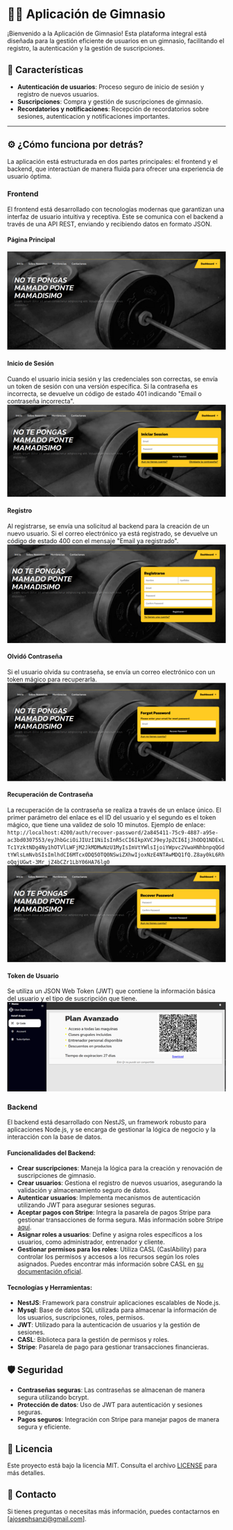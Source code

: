 # 🏋️‍♂️ Aplicación de Gimnasio

¡Bienvenido a la Aplicación de Gimnasio! Esta plataforma integral está diseñada para la gestión eficiente de usuarios en un gimnasio, facilitando el registro, la autenticación y la gestión de suscripciones.

## 🚀 Características

- **Autenticación de usuarios**: Proceso seguro de inicio de sesión y registro de nuevos usuarios.
- **Suscripciones**: Compra y gestión de suscripciones de gimnasio.
- **Recordatorios y notificaciones**: Recepción de recordatorios sobre sesiones, autenticacion y notificaciones importantes.

---

## ⚙️ ¿Cómo funciona por detrás?

La aplicación está estructurada en dos partes principales: el frontend y el backend, que interactúan de manera fluida para ofrecer una experiencia de usuario óptima.
### Frontend

El frontend está desarrollado con tecnologías modernas que garantizan una interfaz de usuario intuitiva y receptiva. Este se comunica con el backend a través de una API REST, enviando y recibiendo datos en formato JSON.

#### Página Principal
![Página Principal](/src/assets/GymApp/PrincipalPage.png)

#### Inicio de Sesión
Cuando el usuario inicia sesión y las credenciales son correctas, se envía un token de sesión con una versión específica. Si la contraseña es incorrecta, se devuelve un código de estado 401 indicando "Email o contraseña incorrecta".
![Inicio de Sesión](/src/assets/GymApp/AuthLogin.png)

#### Registro
Al registrarse, se envía una solicitud al backend para la creación de un nuevo usuario. Si el correo electrónico ya está registrado, se devuelve un código de estado 400 con el mensaje "Email ya registrado".
![Registro](/src/assets/GymApp/AuthRegister.png)

#### Olvidó Contraseña
Si el usuario olvida su contraseña, se envía un correo electrónico con un token mágico para recuperarla.
![Olvidó Contraseña](/src/assets/GymApp/AuthForgotPassword.png)

#### Recuperación de Contraseña
La recuperación de la contraseña se realiza a través de un enlace único. El primer parámetro del enlace es el ID del usuario y el segundo es el token mágico, que tiene una validez de solo 10 minutos. Ejemplo de enlace:
`http://localhost:4200/auth/recover-password/2a845411-75c9-4887-a95e-ac3bd0307553/eyJhbGciOiJIUzI1NiIsInR5cCI6IkpXVCJ9eyJpZCI6IjJhODQ1NDExLTc1YzktNDg4Ny1hOTVlLWFjM2JkMDMwNzU1MyIsImVtYWlsIjoiYWpvc2VwaHNhbnpqQGdtYWlsLmNvbSIsImlhdCI6MTcxODQ5OTQ0NSwiZXhwIjoxNzE4NTAwMDQ1fQ.Z8ay0kL6RhoQqjUGwt-3Mr_jZ4bCZr1LbY06HA76lg0`
![Recuperación de Contraseña](/src/assets/GymApp/AuthRecoverPassword.png)

#### Token de Usuario
Se utiliza un JSON Web Token (JWT) que contiene la información básica del usuario y el tipo de suscripción que tiene.
![Token de Usuario](/src/assets/GymApp/Qr-code.png)


### Backend

El backend está desarrollado con NestJS, un framework robusto para aplicaciones Node.js, y se encarga de gestionar la lógica de negocio y la interacción con la base de datos.

#### Funcionalidades del Backend:

- **Crear suscripciones**: Maneja la lógica para la creación y renovación de suscripciones de gimnasio.
- **Crear usuarios**: Gestiona el registro de nuevos usuarios, asegurando la validación y almacenamiento seguro de datos.
- **Autenticar usuarios**: Implementa mecanismos de autenticación utilizando JWT para asegurar sesiones seguras.
- **Aceptar pagos con Stripe**: Integra la pasarela de pagos Stripe para gestionar transacciones de forma segura. Más información sobre Stripe [aquí](https://docs.stripe.com/api).
- **Asignar roles a usuarios**: Define y asigna roles específicos a los usuarios, como administrador, entrenador y cliente.
- **Gestionar permisos para los roles**: Utiliza CASL (CaslAbility) para controlar los permisos y accesos a los recursos según los roles asignados. Puedes encontrar más información sobre CASL en [su documentación oficial](https://casl.js.org/v5/en/).

#### Tecnologías y Herramientas:

- **NestJS**: Framework para construir aplicaciones escalables de Node.js.
- **Mysql**: Base de datos SQL utilizada para almacenar la información de los usuarios, suscripciones, roles, permisos.
- **JWT**: Utilizado para la autenticación de usuarios y la gestión de sesiones.
- **CASL**: Biblioteca para la gestión de permisos y roles.
- **Stripe**: Pasarela de pago para gestionar transacciones financieras.


## 🛡️ Seguridad

- **Contraseñas seguras**: Las contraseñas se almacenan de manera segura utilizando bcrypt.
- **Protección de datos**: Uso de JWT para autenticación y sesiones seguras.
- **Pagos seguros**: Integración con Stripe para manejar pagos de manera segura y eficiente.

## 📄 Licencia

Este proyecto está bajo la licencia MIT. Consulta el archivo [LICENSE](LICENSE) para más detalles.

## 📧 Contacto

Si tienes preguntas o necesitas más información, puedes contactarnos en [ajosephsanzj@gmail.com].
